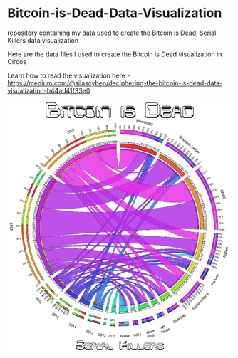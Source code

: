 # Bitcoin-is-Dead-Data-Visualization
repository containing my data used to create the Bitcoin is Dead, Serial Killers data visualization

Here are the data files I used to create the Bitcoin is Dead visualization in Circos

Learn how to read the visualization here - https://medium.com/@silascyben/deciphering-the-bitcoin-is-dead-data-visualization-b44ad41f33e0

![Bitcoin is Dead Data Visualization](https://github.com/FractalEncrypt/Bitcoin-is-Dead-Data-Visualization/blob/master/Bitcoin%20is%20Dead%20-%20Serial%20Killers%202f.jpg)
